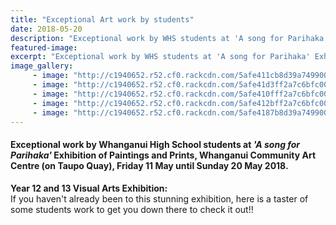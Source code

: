 ```yaml
---
title: "Exceptional Art work by students"
date: 2018-05-20
description: "Exceptional work by WHS students at 'A song for Parihaka' Exhibition of Paintings & Prints, Whanganui Community Art Centre.."
featured-image: 
excerpt: "Exceptional work by WHS students at 'A song for Parihaka' Exhibition of Paintings and Prints, Whanganui Community Art Centre 11-20 May 2018."
image_gallery:
     - image: "http://c1940652.r52.cf0.rackcdn.com/5afe411cb8d39a7499001ea6/32564405_375871339577084_1627283144753283072_n.jpg"
     - image: "http://c1940652.r52.cf0.rackcdn.com/5afe41d3ff2a7c6bfc001e74/32690328_2332831396730857_939504687042789376_n.jpg"
     - image: "http://c1940652.r52.cf0.rackcdn.com/5afe410fff2a7c6bfc001e6e/32503737_2332832023397461_1130007768183341056_n.jpg"
     - image: "http://c1940652.r52.cf0.rackcdn.com/5afe412bff2a7c6bfc001e70/32595122_2332832146730782_3193481001175089152_n.jpg"
     - image: "http://c1940652.r52.cf0.rackcdn.com/5afe4187b8d39a7499001eaa/32683142_2332832073397456_2729798470792642560_n.jpg"
---
```


<h4>Exceptional work by Whanganui High School students at <em>'A song for Parihaka'</em> Exhibition of Paintings and Prints, Whanganui Community Art Centre <span>(on Taupo Quay)</span>, Friday 11 May until Sunday 20 May 2018.&nbsp;</h4>
<p><strong>Year 12 and 13 Visual Arts Exhibition:</strong><br /><span>If you haven't already been to this stunning exhibition, here is a taster of some students work to get you down there to check it out!!</span></p>

